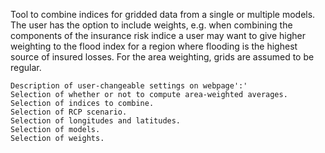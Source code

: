 Tool to combine indices for gridded data from a single or multiple models. The user has the option to include weights, e.g. when combining the components of the insurance risk indice a user may want to give higher weighting to the flood index for a region where flooding is the highest source of insured losses. For the area weighting, grids are assumed to be regular.

    Description of user-changeable settings on webpage':'
    Selection of whether or not to compute area-weighted averages.
    Selection of indices to combine.
    Selection of RCP scenario.
    Selection of longitudes and latitudes.
    Selection of models.
    Selection of weights.

